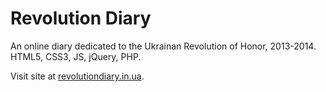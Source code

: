 # Revolution Diary
An online diary dedicated to the Ukrainan Revolution of Honor, 2013-2014.
HTML5, CSS3, JS, jQuery, PHP.

Visit site at [revolutiondiary.in.ua](http://www.revolutiondiary.in.ua).
